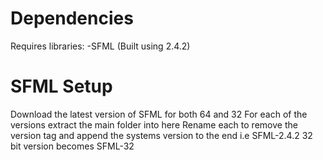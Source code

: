 # Dependencies
Requires libraries:
-SFML (Built using 2.4.2)

# SFML Setup
Download the latest version of SFML for both 64 and 32
For each of the versions extract the main folder into here
Rename each to remove the version tag and append the systems version to the end i.e SFML-2.4.2 32 bit version becomes SFML-32



